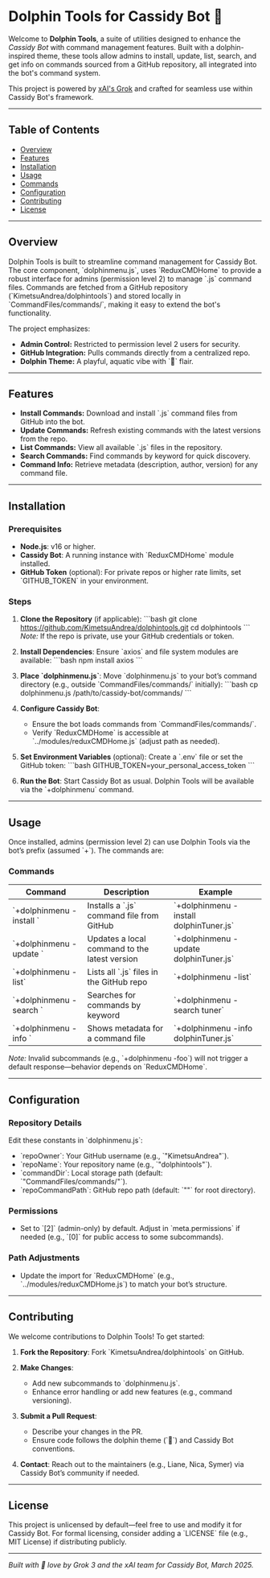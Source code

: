 # Dolphin Tools for Cassidy Bot 🐬

Welcome to **Dolphin Tools**, a suite of utilities designed to enhance the *Cassidy Bot* with command management features. Built with a dolphin-inspired theme, these tools allow admins to install, update, list, search, and get info on commands sourced from a GitHub repository, all integrated into the bot's command system.

This project is powered by [xAI's Grok](https://x.ai) and crafted for seamless use within Cassidy Bot's framework.

---

## Table of Contents
- [Overview](#overview)
- [Features](#features)
- [Installation](#installation)
- [Usage](#usage)
- [Commands](#commands)
- [Configuration](#configuration)
- [Contributing](#contributing)
- [License](#license)

---

## Overview

Dolphin Tools is built to streamline command management for Cassidy Bot. The core component, \`dolphinmenu.js\`, uses \`ReduxCMDHome\` to provide a robust interface for admins (permission level 2) to manage \`.js\` command files. Commands are fetched from a GitHub repository (\`KimetsuAndrea/dolphintools\`) and stored locally in \`CommandFiles/commands/\`, making it easy to extend the bot's functionality.

The project emphasizes:
- **Admin Control:** Restricted to permission level 2 users for security.
- **GitHub Integration:** Pulls commands directly from a centralized repo.
- **Dolphin Theme:** A playful, aquatic vibe with \`🐬\` flair.

---

## Features

- **Install Commands:** Download and install \`.js\` command files from GitHub into the bot.
- **Update Commands:** Refresh existing commands with the latest versions from the repo.
- **List Commands:** View all available \`.js\` files in the repository.
- **Search Commands:** Find commands by keyword for quick discovery.
- **Command Info:** Retrieve metadata (description, author, version) for any command file.

---

## Installation

### Prerequisites
- **Node.js**: v16 or higher.
- **Cassidy Bot**: A running instance with \`ReduxCMDHome\` module installed.
- **GitHub Token** (optional): For private repos or higher rate limits, set \`GITHUB_TOKEN\` in your environment.

### Steps
1. **Clone the Repository** (if applicable):
   \`\`\`bash
   git clone https://github.com/KimetsuAndrea/dolphintools.git
   cd dolphintools
   \`\`\`
   *Note:* If the repo is private, use your GitHub credentials or token.

2. **Install Dependencies**:
   Ensure \`axios\` and file system modules are available:
   \`\`\`bash
   npm install axios
   \`\`\`

3. **Place \`dolphinmenu.js\`**:
   Move \`dolphinmenu.js\` to your bot’s command directory (e.g., outside \`CommandFiles/commands/\` initially):
   \`\`\`bash
   cp dolphinmenu.js /path/to/cassidy-bot/commands/
   \`\`\`

4. **Configure Cassidy Bot**:
   - Ensure the bot loads commands from \`CommandFiles/commands/\`.
   - Verify \`ReduxCMDHome\` is accessible at \`../modules/reduxCMDHome.js\` (adjust path as needed).

5. **Set Environment Variables** (optional):
   Create a \`.env\` file or set the GitHub token:
   \`\`\`bash
   GITHUB_TOKEN=your_personal_access_token
   \`\`\`

6. **Run the Bot**:
   Start Cassidy Bot as usual. Dolphin Tools will be available via the \`+dolphinmenu\` command.

---

## Usage

Once installed, admins (permission level 2) can use Dolphin Tools via the bot’s prefix (assumed \`+\`). The commands are:

### Commands
| Command                       | Description                                      | Example                              |
|-------------------------------|--------------------------------------------------|--------------------------------------|
| \`+dolphinmenu -install <file>\`| Installs a \`.js\` command file from GitHub       | \`+dolphinmenu -install dolphinTuner.js\` |
| \`+dolphinmenu -update <file>\` | Updates a local command to the latest version   | \`+dolphinmenu -update dolphinTuner.js\`  |
| \`+dolphinmenu -list\`          | Lists all \`.js\` files in the GitHub repo        | \`+dolphinmenu -list\`             |
| \`+dolphinmenu -search <keyword>\` | Searches for commands by keyword             | \`+dolphinmenu -search tuner\`     |
| \`+dolphinmenu -info <file>\`   | Shows metadata for a command file              | \`+dolphinmenu -info dolphinTuner.js\` |

*Note:* Invalid subcommands (e.g., \`+dolphinmenu -foo\`) will not trigger a default response—behavior depends on \`ReduxCMDHome\`.

---

## Configuration

### Repository Details
Edit these constants in \`dolphinmenu.js\`:
- \`repoOwner\`: Your GitHub username (e.g., \`"KimetsuAndrea"\`).
- \`repoName\`: Your repository name (e.g., \`"dolphintools"\`).
- \`commandDir\`: Local storage path (default: \`"CommandFiles/commands/"\`).
- \`repoCommandPath\`: GitHub repo path (default: \`""\` for root directory).

### Permissions
- Set to \`[2]\` (admin-only) by default. Adjust in \`meta.permissions\` if needed (e.g., \`[0]\` for public access to some subcommands).

### Path Adjustments
- Update the import for \`ReduxCMDHome\` (e.g., \`../modules/reduxCMDHome.js\`) to match your bot’s structure.

---

## Contributing

We welcome contributions to Dolphin Tools! To get started:

1. **Fork the Repository**:
   Fork \`KimetsuAndrea/dolphintools\` on GitHub.

2. **Make Changes**:
   - Add new subcommands to \`dolphinmenu.js\`.
   - Enhance error handling or add new features (e.g., command versioning).

3. **Submit a Pull Request**:
   - Describe your changes in the PR.
   - Ensure code follows the dolphin theme (\`🐬\`) and Cassidy Bot conventions.

4. **Contact**:
   Reach out to the maintainers (e.g., Liane, Nica, Symer) via Cassidy Bot’s community if needed.

---

## License

This project is unlicensed by default—feel free to use and modify it for Cassidy Bot. For formal licensing, consider adding a \`LICENSE\` file (e.g., MIT License) if distributing publicly.

---

*Built with 🐬 love by Grok 3 and the xAI team for Cassidy Bot, March 2025.*
